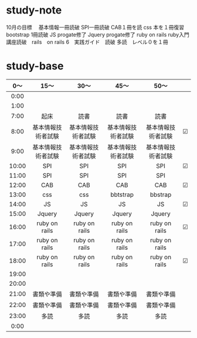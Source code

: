 # study-note
10月の目標　
基本情報一冊読破
SPI一冊読破
CAB１冊を読
css 本を１冊復習
bootstrap 1冊読破
JS progate修了
Jquery progate修了
ruby on rails ruby入門講座読破　rails　on rails 6　実践ガイド　読破
多読　レベル０を１冊

# study-base
|	0～|	15～|	30～|	45～|	50～|       |
|:--:|:--:|:--:|:--:|:--:|:--:|
|0:00|			
|1:00|					
|7:00	|起床		|読書	|読書	|読書|
|8:00	|基本情報技術者試験|	基本情報技術者試験|	基本情報技術者試験|	基本情報技術者試験|	☑|
|9:00	|基本情報技術者試験|	基本情報技術者試験|	基本情報技術者試験|	基本情報技術者試験|	|
|10:00	|SPI|	SPI|	SPI|	SPI|	☑|
|11:00	|SPI|	SPI|	SPI|	SPI|
|12:00	|CAB|	CAB|	CAB|	CAB|	☑|
|13:00	|css|	css|	bbtstrap|	bbstrap|	
|14:00	|JS|	JS|	JS|	JS|	☑|
|15:00	|Jquery|	Jquery|	Jquery|	Jquery|
|16:00	|ruby on rails|	ruby on rails|	ruby on rails|	ruby on rails|	☑|
|17:00	|ruby on rails|	ruby on rails|	ruby on rails|	ruby on rails|	|
|18:00	|ruby on rails|	ruby on rails|	ruby on rails|	ruby on rails|	☑|
|19:00	|				
|20:00	|				
|21:00	|書類や準備|	書類や準備|	書類や準備	|書類や準備	|
|22:00	|書類や準備|	書類や準備|	書類や準備	|書類や準備	|
|23:00	|多読|	多読|	多読	|多読	|
|0:00	|
